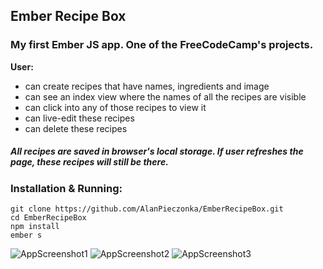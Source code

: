 ## Ember Recipe Box
### My first Ember JS app. One of the FreeCodeCamp's projects.
**User:**

* can create recipes that have names, ingredients and image
* can see an index view where the names of all the recipes are visible
* can click into any of those recipes to view it
* can live-edit these recipes
* can delete these recipes

##### All recipes are saved in browser's local storage. If user refreshes the page, these recipes will still be there. 

### Installation & Running:
	git clone https://github.com/AlanPieczonka/EmberRecipeBox.git
	cd EmberRecipeBox
	npm install
	ember s 

![AppScreenshot1](https://user-images.githubusercontent.com/20932829/32280231-73bdf5ec-bf1b-11e7-9104-fbc58c6ef525.png)
![AppScreenshot2](https://user-images.githubusercontent.com/20932829/32280324-c22ba86e-bf1b-11e7-8434-6b830c2b28c0.png)
![AppScreenshot3](https://user-images.githubusercontent.com/20932829/32280426-262e64c8-bf1c-11e7-90c6-4827e291b574.png)